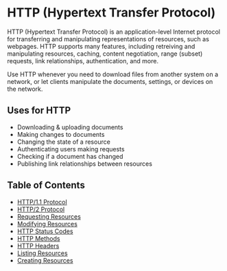 # HTTP (Hypertext Transfer Protocol)

HTTP (Hypertext Transfer Protocol) is an application-level Internet protocol for transferring and manipulating representations of resources, such as webpages. HTTP supports many features, including retreiving and manipulating resources, caching, content negotiation, range (subset) requests, link relationships, authentication, and more.

Use HTTP whenever you need to download files from another system on a network, or let clients manipulate the documents, settings, or devices on the network.

## Uses for HTTP

* Downloading & uploading documents
* Making changes to documents
* Changing the state of a resource
* Authenticating users making requests
* Checking if a document has changed
* Publishing link relationships between resources

## Table of Contents

* [HTTP/1.1 Protocol](http-syntax-1.html)
* [HTTP/2 Protocol](http-syntax-2.html)
* [Requesting Resources](retreiving-resources.html)
* [Modifying Resources](modifying-resources.html)
* [HTTP Status Codes](http-status.html)
* [HTTP Methods](http-methods.html)
* [HTTP Headers](http-headers.html)
* [Listing Resources](modifying-resources.html)
* [Creating Resources](modifying-resources.html)
